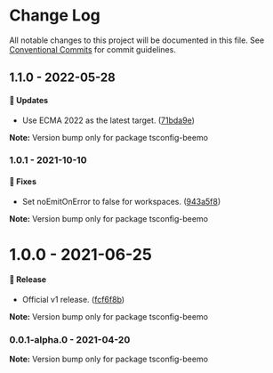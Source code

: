# Change Log

All notable changes to this project will be documented in this file.
See [Conventional Commits](https://conventionalcommits.org) for commit guidelines.

## 1.1.0 - 2022-05-28

#### 🚀 Updates

- Use ECMA 2022 as the latest target. ([71bda9e](https://github.com/beemojs/dev/commit/71bda9e))

**Note:** Version bump only for package tsconfig-beemo





### 1.0.1 - 2021-10-10

#### 🐞 Fixes

- Set noEmitOnError to false for workspaces. ([943a5f8](https://github.com/beemojs/dev/commit/943a5f8))

**Note:** Version bump only for package tsconfig-beemo





# 1.0.0 - 2021-06-25

#### 🎉 Release

- Official v1 release. ([fcf6f8b](https://github.com/beemojs/dev/commit/fcf6f8b))

**Note:** Version bump only for package tsconfig-beemo





### 0.0.1-alpha.0 - 2021-04-20

**Note:** Version bump only for package tsconfig-beemo
